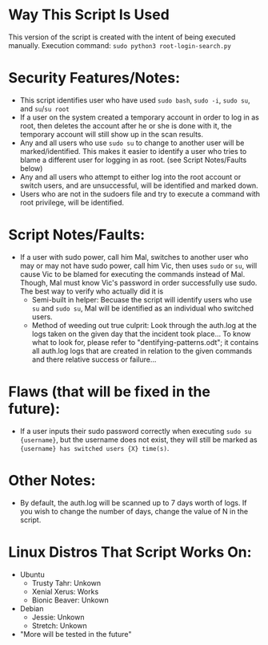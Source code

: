 # Way This Script Is Used
This version of the script is created with the intent of being executed manually. Execution command: `sudo python3 root-login-search.py`

# Security Features/Notes:
- This script identifies user who have used `sudo bash`, `sudo -i`, `sudo su`, and `su`/`su root`
- If a user on the system created a temporary account in order to log in as root, then deletes the account after he or she is done with it, the temporary account will still show up in the scan results.
- Any and all users who use `sudo su` to change to another user will be marked/identified. This makes it easier to identify a user who tries to blame a different user for logging in as root. (see Script Notes/Faults below)
- Any and all users who attempt to either log into the root account or switch users, and are unsuccessful, will be identified and marked down.
- Users who are not in the sudoers file and try to execute a command with root privilege, will be identified.

# Script Notes/Faults:
- If a user with sudo power, call him Mal, switches to another user who may or may not have sudo power, call him Vic, then uses `sudo` or `su`, will cause Vic to be blamed for executing the commands instead of Mal. Though, Mal must know Vic's password in order successfully use sudo. The best way to verify who actually did it is 
  - Semi-built in helper: Becuase the script will identify users who use `su` and `sudo su`, Mal will be identified as an individual who switched users.
  - Method of weeding out true culprit: Look through the auth.log at the logs taken on the given day that the incident took place... To know what to look for, please refer to "dentifying-patterns.odt"; it contains all auth.log logs that are created in relation to the given commands and there relative success or failure...

# Flaws (that will be fixed in the future):
- If a user inputs their sudo password correctly when executing `sudo su {username}`, but the username does not exist, they will still be marked as `{username} has switched users {X} time(s)`.

# Other Notes:
- By default, the auth.log will be scanned up to 7 days worth of logs. If you wish to change the number of days, change the value of N in the script.

# Linux Distros That Script Works On:
- Ubuntu
  - Trusty Tahr: Unkown
  - Xenial Xerus: Works
  - Bionic Beaver: Unkown
- Debian
  - Jessie: Unkown
  - Stretch: Unkown
- "More will be tested in the future"
